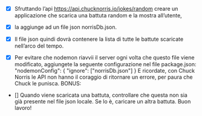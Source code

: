 - [x] Sfruttando l’api https://api.chucknorris.io/jokes/random creare un applicazione che scarica una battuta random e la mostra all’utente, 

- [x] la aggiunge ad un file json norrisDb.json.

- [x] Il file json quindi dovrà contenere la lista di tutte le battute scaricate nell’arco del tempo.

- [x] Per evitare che nodemon riavvii il server ogni volta che questo file viene modificato, aggiungete la seguente configurazione nel file package.json:
"nodemonConfig": {
	"ignore": ["norrisDb.json"]
}
E ricordate, con Chuck Norris le API non hanno il coraggio di ritornare un errore, per paura che Chuck le punisca.
BONUS:
- [] Quando viene scaricata una battuta, controllare che questa non sia già presente nel file json locale. Se lo è, caricare un altra battuta.
Buon lavoro!